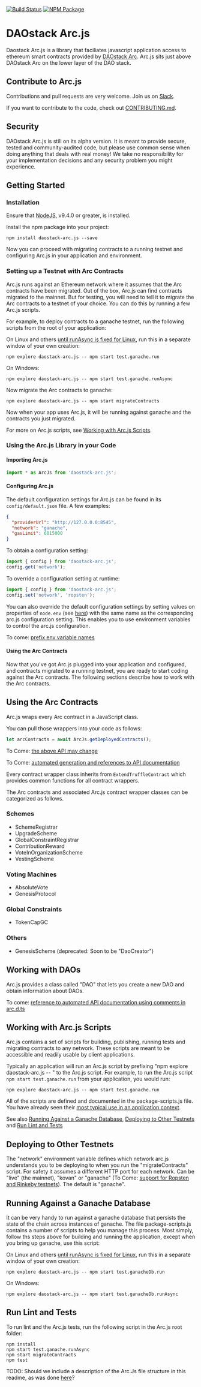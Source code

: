 [![Build Status](https://travis-ci.org/daostack/daostack.svg?branch=master)](https://travis-ci.org/daostack/arc.js)
[![NPM Package](https://img.shields.io/npm/v/daostack-arc.svg?style=flat-square)](https://www.npmjs.org/package/daostack-arc.js)

# DAOstack Arc.js

Daostack Arc.js is a library that faciliates javascript application access to ethereum smart contracts provided by [DAOstack Arc](https://github.com/daostack/daostack). Arc.js sits just above DAOstack Arc on the lower layer of the DAO stack.

## Contribute to Arc.js

Contributions and pull requests are very welcome. Join us on [Slack](daostack.slack.com).

If you want to contribute to the code, check out  [CONTRIBUTING.md](CONTRIBUTING.md).

## Security
DAOstack Arc.js is still on its alpha version.  It is meant to provide secure, tested and community-audited code, but please use common sense when doing anything that deals with real money! We take no responsibility for your implementation decisions and any security problem you might experience.

## Getting Started

### Installation

Ensure that [NodeJS](http://nodejs.org/), v9.4.0 or greater, is installed.

Install the npm package into your project:

```script
npm install daostack-arc.js --save
```

Now you can proceed with migrating contracts to a running testnet and configuring Arc.js in your application and environment.

### Setting up a Testnet with Arc Contracts

Arc.js runs against an Ethereum network where it assumes that the Arc contracts have been migrated.  Out of the box, Arc.js can find contracts migrated to the mainnet. But for testing, you will need to tell it to migrate the Arc contracts to a testnet of your choice.  You can do this by running a few Arc.js scripts.

For example, to deploy contracts to a ganache testnet, run the following scripts from the root of your application:

On Linux and others [until runAsync is fixed for Linux](https://github.com/daostack/arc.js/issues/64), run this in a separate window of your own creation:

```script
npm explore daostack-arc.js -- npm start test.ganache.run
```

On Windows: 
```script
npm explore daostack-arc.js -- npm start test.ganache.runAsync
```

Now migrate the Arc contracts to ganache:

```script
npm explore daostack-arc.js -- npm start migrateContracts
```

Now when your app uses Arc.js, it will be running against ganache and the contracts you just migrated.

For more on Arc.js scripts, see [Working with Arc.js Scripts](#working-with-arcjs-scripts).

### Using the Arc.js Library in your Code

#### Importing Arc.js
```javascript
import * as ArcJs from 'daostack-arc.js';
```

#### Configuring Arc.js
The default configuration settings for Arc.js can be found in its `config/default.json` file. A few  examples:

```json
{
  "providerUrl": "http://127.0.0.0:8545",
  "network": "ganache",
  "gasLimit": 6015000
}
```

To obtain a configuration setting:

```javascript
import { config } from 'daostack-arc.js';
config.get('network');
```

To override a configuration setting at runtime:
```javascript
import { config } from 'daostack-arc.js';
config.set('network', 'ropsten');
```

You can also override the default configuration settings by setting values on properties of `node.env` (see [here](https://nodejs.org/dist/latest-v9.x/docs/api/process.html#process_process_env)) with the same name as the corresponding arc.js configuration setting.  This enables you to use environment variables to control the arc.js configuration.

To come: [prefix env variable names](https://github.com/daostack/arc.js/issues/42)

#### Using the Arc Contracts
Now that you've got Arc.js plugged into your application and configured, and contracts migrated to a running testnet, you are ready to start coding against the Arc contracts.  The following sections describe how to work with the Arc contracts.

## Using the Arc Contracts


Arc.js wraps every Arc contract in a JavaScript class.

You can pull those wrappers into your code as follows:

```javascript
let arcContracts = await ArcJs.getDeployedContracts();
```
To Come: [the above API may change](https://github.com/daostack/arc.js/issues/8)

To Come: [automated generation and references to API documentation](https://github.com/daostack/arc.js/issues/63)

Every contract wrapper class inherits from `ExtendTruffleContract` which provides common functions for all contract wrappers.

The Arc contracts and associated Arc.js contract wrapper classes can be categorized as follows.

### Schemes
* SchemeRegistrar
* UpgradeScheme
* GlobalConstraintRegistrar
* ContributionReward
* VoteInOrganizationScheme
* VestingScheme

### Voting Machines
* AbsoluteVote
* GenesisProtocol

### Global Constraints

* TokenCapGC

### Others
* GenesisScheme (deprecated:  Soon to be "DaoCreator")

## Working with DAOs

Arc.js provides a class called "DAO" that lets you create a new DAO and obtain information about DAOs.

To come: [reference to automated API documentation using comments in arc.d.ts](https://github.com/daostack/arc.js/issues/63)


## Working with Arc.js Scripts
Arc.js contains a set of scripts for building, publishing, running tests and migrating contracts to any network.  These scripts are meant to be accessible and readily usable by client applications.

Typically an application will run an Arc.js script by prefixing "npm explore daostack-arc.js -- "  to the Arc.js script.  For example, to run the Arc.js script `npm start test.ganache.run` from your application, you would run:
```
npm explore daostack-arc.js -- npm start test.ganache.run
```

All of the scripts are defined and documented in the package-scripts.js file.  You have already seen their [most typical use in an application context](#setting-up-a-testnet-with-arc-contracts).

See also  [Running Against a Ganache Database](#running-against-a-ganache-database), [Deploying to Other Testnets](#deploying-to-other-testnets) and [Run Lint and Tests](#run-lint-and-tests)

## Deploying to Other Testnets
The "network" environment variable defines which network arc.js understands you to be deploying to when you run the "migrateContracts" script.  For safety it assumes a different HTTP port for each network. Can be "live" (the mainnet), "kovan" or "ganache" (To Come: [support for Ropsten and Rinkeby testnets](https://github.com/daostack/arc.js/issues/50)).  The default is "ganache".

## Running Against a Ganache Database

It can be very handy to run against a ganache database that persists the state of the chain across instances of ganache.  The file package-scripts.js contains a number of scripts to help you manage this process.  Most simply, follow ths steps above for building and running the application, except when you bring up ganache, use this script:

On Linux and others [until runAsync is fixed for Linux](https://github.com/daostack/arc.js/issues/64), run this in a separate window of your own creation:

```shell
npm explore daostack-arc.js -- npm start test.ganacheDb.run
```

On Windows:
 
 ```shell
npm explore daostack-arc.js -- npm start test.ganacheDb.runAsync
```

## Run Lint and Tests

To run lint and the Arc.js tests, run the following script in the Arc.js root folder:

```
npm install
npm start test.ganache.runAsync
npm start migrateContracts
npm test
```

TODO:  Should we include a description of the Arc.Js file structure in this readme, as was done [here](https://docs.google.com/document/d/1GcdMe5STaXoKadaIAX-Sg6EODSLWx3n-C11i05iwQK4?)?